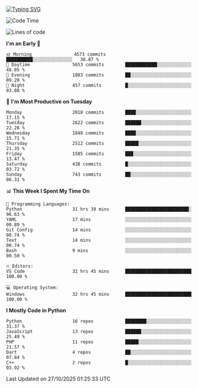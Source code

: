 [![Typing SVG](https://readme-typing-svg.demolab.com?font=Fira+Code&pause=1000&color=F7F7F7&random=false&width=435&lines=Hi+%F0%9F%91%8B%2C+I'm+Rafiu+Sidqi;Junior+Backend+Developer)](https://git.io/typing-svg)
<!--START_SECTION:waka-->
![Code Time](http://img.shields.io/badge/Code%20Time-1%2C158%20hrs%201%20min-blue)

![Lines of code](https://img.shields.io/badge/From%20Hello%20World%20I%27ve%20Written-3.9%20million%20lines%20of%20code-blue)

**I'm an Early 🐤** 

```text
🌞 Morning                4573 commits        ██████████░░░░░░░░░░░░░░░   38.87 % 
🌆 Daytime                5653 commits        ████████████░░░░░░░░░░░░░   48.05 % 
🌃 Evening                1083 commits        ██░░░░░░░░░░░░░░░░░░░░░░░   09.20 % 
🌙 Night                  457 commits         █░░░░░░░░░░░░░░░░░░░░░░░░   03.88 % 
```
📅 **I'm Most Productive on Tuesday** 

```text
Monday                   2018 commits        ████░░░░░░░░░░░░░░░░░░░░░   17.15 % 
Tuesday                  2622 commits        ██████░░░░░░░░░░░░░░░░░░░   22.28 % 
Wednesday                1848 commits        ████░░░░░░░░░░░░░░░░░░░░░   15.71 % 
Thursday                 2512 commits        █████░░░░░░░░░░░░░░░░░░░░   21.35 % 
Friday                   1585 commits        ███░░░░░░░░░░░░░░░░░░░░░░   13.47 % 
Saturday                 438 commits         █░░░░░░░░░░░░░░░░░░░░░░░░   03.72 % 
Sunday                   743 commits         ██░░░░░░░░░░░░░░░░░░░░░░░   06.31 % 
```


📊 **This Week I Spent My Time On** 

```text
💬 Programming Languages: 
Python                   31 hrs 39 mins      ████████████████████████░   96.63 % 
YAML                     17 mins             ░░░░░░░░░░░░░░░░░░░░░░░░░   00.89 % 
Git Config               14 mins             ░░░░░░░░░░░░░░░░░░░░░░░░░   00.74 % 
Text                     14 mins             ░░░░░░░░░░░░░░░░░░░░░░░░░   00.74 % 
Bash                     9 mins              ░░░░░░░░░░░░░░░░░░░░░░░░░   00.50 % 

🔥 Editors: 
VS Code                  32 hrs 45 mins      █████████████████████████   100.00 % 

💻 Operating System: 
Windows                  32 hrs 45 mins      █████████████████████████   100.00 % 
```

**I Mostly Code in Python** 

```text
Python                   16 repos            ████████░░░░░░░░░░░░░░░░░   31.37 % 
JavaScript               13 repos            ██████░░░░░░░░░░░░░░░░░░░   25.49 % 
PHP                      11 repos            █████░░░░░░░░░░░░░░░░░░░░   21.57 % 
Dart                     4 repos             ██░░░░░░░░░░░░░░░░░░░░░░░   07.84 % 
C++                      2 repos             █░░░░░░░░░░░░░░░░░░░░░░░░   03.92 % 
```




 Last Updated on 27/10/2025 01:25:33 UTC
<!--END_SECTION:waka-->
